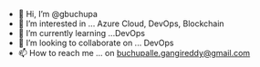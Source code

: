 - 👋 Hi, I’m @gbuchupa
- 👀 I’m interested in ... Azure Cloud, DevOps, Blockchain
- 🌱 I’m currently learning ...DevOps
- 💞️ I’m looking to collaborate on ... DevOps
- 📫 How to reach me ... on buchupalle.gangireddy@gmail.com

<!---
gbuchupa/gbuchupa is a ✨ special ✨ repository because its `README.md` (this file) appears on your GitHub profile.
You can click the Preview link to take a look at your changes.
--->
